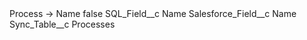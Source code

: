 <?xml version="1.0" encoding="UTF-8"?>
<CustomMetadata xmlns="http://soap.sforce.com/2006/04/metadata" xmlns:xsi="http://www.w3.org/2001/XMLSchema-instance" xmlns:xsd="http://www.w3.org/2001/XMLSchema">
    <label>Process -&gt; Name</label>
    <protected>false</protected>
    <values>
        <field>SQL_Field__c</field>
        <value xsi:type="xsd:string">Name</value>
    </values>
    <values>
        <field>Salesforce_Field__c</field>
        <value xsi:type="xsd:string">Name</value>
    </values>
    <values>
        <field>Sync_Table__c</field>
        <value xsi:type="xsd:string">Processes</value>
    </values>
</CustomMetadata>
